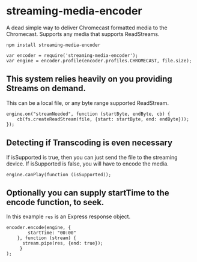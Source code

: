 # streaming-media-encoder

A dead simple way to deliver Chromecast formatted media to the Chromecast. Supports any media that supports ReadStreams.

`npm install streaming-media-encoder`

```
var encoder = require('streaming-media-encoder');
var engine = encoder.profile(encoder.profiles.CHROMECAST, file.size);
```

## This system relies heavily on you providing Streams on demand.
This can be a local file, or any byte range supported ReadStream.

```
engine.on("streamNeeded", function (startByte, endByte, cb) {
    cb(fs.createReadStream(file, {start: startByte, end: endByte}));
});
```

## Detecting if Transcoding is even necessary
If isSupported is true, then you can just send the file to the streaming device.
If isSupported is false, you will have to encode the media.
```
engine.canPlay(function (isSupported));
```

## Optionally you can supply startTime to the encode function, to seek.
In this example `res` is an Express response object.
```
encoder.encode(engine, {
        startTime: "00:00"
    }, function (stream) {
      stream.pipe(res, {end: true});
     }
);
```
